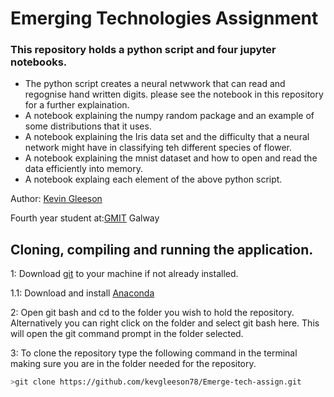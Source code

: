 # Emerging Technologies Assignment

### This repository holds a python script and four jupyter notebooks.
* The python script creates a neural netwwork that can read and regognise hand written digits.
 please see the notebook in this repository for a further explaination.
* A notebook explaining the numpy random package and an example of some distributions that it uses.
* A notebook explaining the Iris data set and the difficulty that a neural network might have in classifying teh different species of flower.
* A notebook explaining the mnist dataset and how to open and read the data efficiently into memory.
* A notebook explaing each element of the above python script.

Author: [Kevin Gleeson](https://github.com/kevgleeson78)

Fourth year student at:[GMIT](http://gmit.ie) Galway

## Cloning, compiling and running the application.

1: Download [git](https://git-scm.com/downloads) to your machine if not already installed.

1.1: Download and install [Anaconda](https://www.anaconda.com/download/)

2: Open git bash and cd to the folder you wish to hold the repository.
Alternatively you can right click on the folder and select git bash here.
This will open the git command prompt in the folder selected.
 
 3: To clone the repository type the following command in the terminal making sure you are in the folder needed for the repository.
```bash
>git clone https://github.com/kevgleeson78/Emerge-tech-assign.git
```
